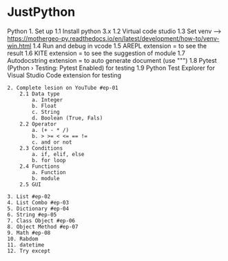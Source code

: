 # JustPython
 
Python
	1. Set up
		1.1 Install python 3.x
        1.2 Virtual code studio
	    1.3 Set venv --> https://mothergeo-py.readthedocs.io/en/latest/development/how-to/venv-win.html
		1.4 Run and debug in vcode
		1.5 AREPL extension = to see the result
		1.6 KITE extension = to see the suggestion of module
	    1.7 Autodocstring extension   = to auto generate document (use """)
		1.8 Pytest  (Python › Testing: Pytest Enabled) for testing
		1.9 Python Test Explorer for Visual Studio Code extension for testing
		
	2. Complete lesion on YouTube #ep-01
        2.1 Data type 
            a. Integer
            b. Float
            c. String
            d. Boolean (True, Fals)
        2.2 Operator 
            a. (+ - * /)
            b. > >= < <= == !=
            c. and or not
        2.3 Conditions
            a. if, elif, else
            b. for loop
        2.4 Functions
            a. Function
            b. module
        2.5 GUI
    
    3. List #ep-02
    4. List Combo #ep-03
    5. Dictionary #ep-04
    6. String #ep-05
    7. Class Object #ep-06
    8. Object Method #ep-07
    9. Math #ep-08
    10. Rabdom
    11. datetime
    12. Try except


